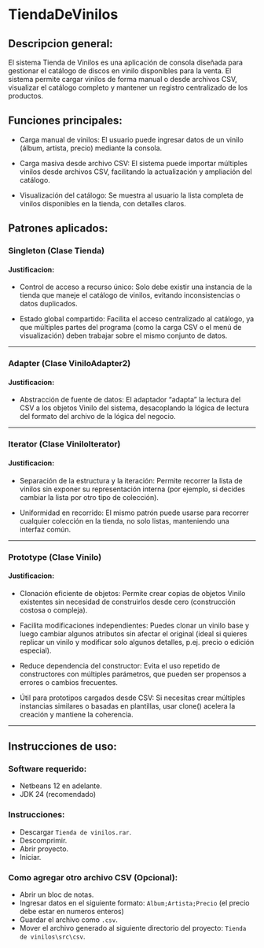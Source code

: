 # TiendaDeVinilos
## Descripcion general:

El sistema Tienda de Vinilos es una aplicación de consola diseñada para gestionar el catálogo de discos en vinilo disponibles para la venta. El sistema permite cargar vinilos de forma manual o desde archivos CSV, visualizar el catálogo completo y mantener un registro centralizado de los productos.

## Funciones principales:
- Carga manual de vinilos: El usuario puede ingresar datos de un vinilo (álbum, artista, precio) mediante la consola.

- Carga masiva desde archivo CSV: El sistema puede importar múltiples vinilos desde archivos CSV, facilitando la actualización y ampliación del catálogo.

- Visualización del catálogo: Se muestra al usuario la lista completa de vinilos disponibles en la tienda, con detalles claros.
## Patrones aplicados:
### Singleton (Clase Tienda)
#### Justificacion:

- Control de acceso a recurso único: Solo debe existir una instancia de la tienda que maneje el catálogo de vinilos, evitando inconsistencias o datos duplicados.

- Estado global compartido: Facilita el acceso centralizado al catálogo, ya que múltiples partes del programa (como la carga CSV o el menú de visualización) deben trabajar sobre el mismo conjunto de datos.
---
### Adapter (Clase ViniloAdapter2)
#### Justificacion:

- Abstracción de fuente de datos: El adaptador “adapta” la lectura del CSV a los objetos Vinilo del sistema, desacoplando la lógica de lectura del formato del archivo de la lógica del negocio.
---
### Iterator (Clase ViniloIterator)
#### Justificacion:

- Separación de la estructura y la iteración: Permite recorrer la lista de vinilos sin exponer su representación interna (por ejemplo, si decides cambiar la lista por otro tipo de colección).

- Uniformidad en recorrido: El mismo patrón puede usarse para recorrer cualquier colección en la tienda, no solo listas, manteniendo una interfaz común.
---
### Prototype (Clase Vinilo)
#### Justificacion:

- Clonación eficiente de objetos: Permite crear copias de objetos Vinilo existentes sin necesidad de construirlos desde cero (construcción costosa o compleja).

- Facilita modificaciones independientes: Puedes clonar un vinilo base y luego cambiar algunos atributos sin afectar el original (ideal si quieres replicar un vinilo y modificar solo algunos detalles, p.ej. precio o edición especial).

- Reduce dependencia del constructor: Evita el uso repetido de constructores con múltiples parámetros, que pueden ser propensos a errores o cambios frecuentes.

- Útil para prototipos cargados desde CSV: Si necesitas crear múltiples instancias similares o basadas en plantillas, usar clone() acelera la creación y mantiene la coherencia.
---
## Instrucciones de uso:
### Software requerido:
- Netbeans 12 en adelante.
- JDK 24 (recomendado)
### Instrucciones:
- Descargar `Tienda de vinilos.rar`.
- Descomprimir.
- Abrir proyecto.
- Iniciar.

### Como agregar otro archivo CSV (Opcional):
- Abrir un bloc de notas.
- Ingresar datos en el siguiente formato: `Album;Artista;Precio` (el precio debe estar en numeros enteros)
- Guardar el archivo como `.csv`.
- Mover el archivo generado al siguiente directorio del proyecto: `Tienda de vinilos\src\csv`.
